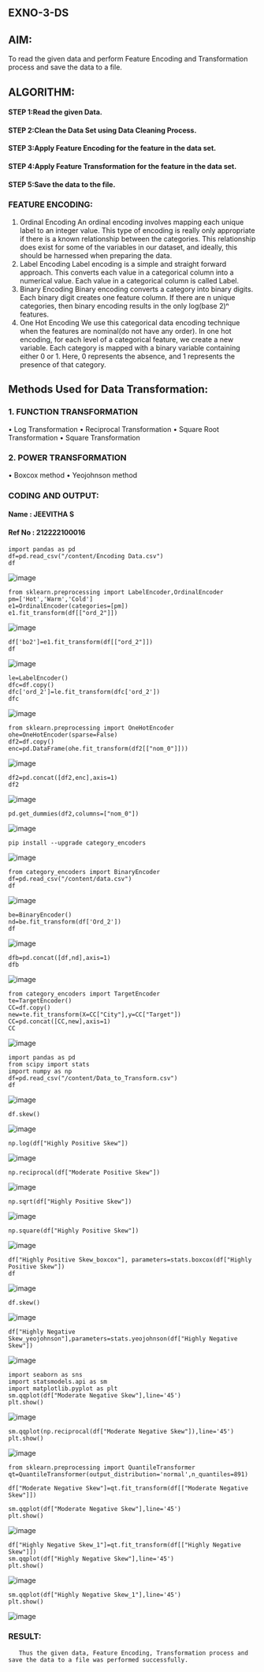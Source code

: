 ## EXNO-3-DS

## AIM:
To read the given data and perform Feature Encoding and Transformation process and save the data to a file.

## ALGORITHM:
#### STEP 1:Read the given Data.
#### STEP 2:Clean the Data Set using Data Cleaning Process.
#### STEP 3:Apply Feature Encoding for the feature in the data set.
#### STEP 4:Apply Feature Transformation for the feature in the data set.
#### STEP 5:Save the data to the file.

### FEATURE ENCODING:
1. Ordinal Encoding
An ordinal encoding involves mapping each unique label to an integer value. This type of encoding is really only appropriate if there is a known relationship between the categories. This relationship does exist for some of the variables in our dataset, and ideally, this should be harnessed when preparing the data.
2. Label Encoding
Label encoding is a simple and straight forward approach. This converts each value in a categorical column into a numerical value. Each value in a categorical column is called Label.
3. Binary Encoding
Binary encoding converts a category into binary digits. Each binary digit creates one feature column. If there are n unique categories, then binary encoding results in the only log(base 2)ⁿ features.
4. One Hot Encoding
We use this categorical data encoding technique when the features are nominal(do not have any order). In one hot encoding, for each level of a categorical feature, we create a new variable. Each category is mapped with a binary variable containing either 0 or 1. Here, 0 represents the absence, and 1 represents the presence of that category.

## Methods Used for Data Transformation:
  ### 1. FUNCTION TRANSFORMATION
• Log Transformation
• Reciprocal Transformation
• Square Root Transformation
• Square Transformation
  ### 2. POWER TRANSFORMATION
• Boxcox method
• Yeojohnson method

### CODING AND OUTPUT:
#### Name : JEEVITHA S
#### Ref No : 212222100016
```
import pandas as pd
df=pd.read_csv("/content/Encoding Data.csv")
df
```

![image](https://github.com/Kalpanareshma/EXNO-3-DS/assets/122040453/fc676205-cd41-4ff1-810c-05ed1174f896)


```
from sklearn.preprocessing import LabelEncoder,OrdinalEncoder
pm=['Hot','Warm','Cold']
e1=OrdinalEncoder(categories=[pm])
e1.fit_transform(df[["ord_2"]])
```

![image](https://github.com/Kalpanareshma/EXNO-3-DS/assets/122040453/ba618cc9-5b48-41af-9889-29bc41cbd6e2)



```
df['bo2']=e1.fit_transform(df[["ord_2"]])
df
```

![image](https://github.com/Kalpanareshma/EXNO-3-DS/assets/122040453/417caa73-1322-4a56-af81-736a4ec8c189)


```
le=LabelEncoder()
dfc=df.copy()
dfc['ord_2']=le.fit_transform(dfc['ord_2'])
dfc
```
![image](https://github.com/Kalpanareshma/EXNO-3-DS/assets/122040453/04885d62-50c1-480f-ae3c-08568172374b)


```
from sklearn.preprocessing import OneHotEncoder
ohe=OneHotEncoder(sparse=False)
df2=df.copy()
enc=pd.DataFrame(ohe.fit_transform(df2[["nom_0"]]))
```

![image](https://github.com/Kalpanareshma/EXNO-3-DS/assets/122040453/cfb922c7-8494-45b8-9519-f54999ddf17c)


```
df2=pd.concat([df2,enc],axis=1)
df2
```

![image](https://github.com/Kalpanareshma/EXNO-3-DS/assets/122040453/aebf1256-0f49-4149-a76e-b9ebc5abaf4e)


```
pd.get_dummies(df2,columns=["nom_0"])
```

![image](https://github.com/Kalpanareshma/EXNO-3-DS/assets/122040453/ef88024e-a579-4714-a779-c2dbd75b0c78)


```
pip install --upgrade category_encoders
```
![image](https://github.com/Kalpanareshma/EXNO-3-DS/assets/122040453/88f2d99c-315a-4508-bf7a-60c5374a5f43)


```
from category_encoders import BinaryEncoder
df=pd.read_csv("/content/data.csv")
df
```

![image](https://github.com/Kalpanareshma/EXNO-3-DS/assets/122040453/cd6feeee-00ce-45a9-8c28-eba07e86ae1f)



```
be=BinaryEncoder()
nd=be.fit_transform(df['Ord_2'])
df
```

![image](https://github.com/Kalpanareshma/EXNO-3-DS/assets/122040453/f10f049c-304e-448e-a96a-152250170dac)



```
dfb=pd.concat([df,nd],axis=1)
dfb
```

![image](https://github.com/Kalpanareshma/EXNO-3-DS/assets/122040453/91e5344c-cf6c-49d4-96a1-e73237284876)



```
from category_encoders import TargetEncoder
te=TargetEncoder()
CC=df.copy()
new=te.fit_transform(X=CC["City"],y=CC["Target"])
CC=pd.concat([CC,new],axis=1)
CC
```

![image](https://github.com/Kalpanareshma/EXNO-3-DS/assets/122040453/5ed64258-82ff-49c3-af58-3c85e080cdbb)



```
import pandas as pd
from scipy import stats
import numpy as np
df=pd.read_csv("/content/Data_to_Transform.csv")
df
```

![image](https://github.com/Kalpanareshma/EXNO-3-DS/assets/122040453/12ffaa4e-0b91-41f0-8181-a390f9fce9da)


```
df.skew()
```

![image](https://github.com/Kalpanareshma/EXNO-3-DS/assets/122040453/0e96b64f-1f2e-471c-b21a-31e26a7ddb60)

```
np.log(df["Highly Positive Skew"])
```

![image](https://github.com/Kalpanareshma/EXNO-3-DS/assets/122040453/25cdc061-2dbe-47c8-b862-954b0590efa6)


```
np.reciprocal(df["Moderate Positive Skew"])
```

![image](https://github.com/Kalpanareshma/EXNO-3-DS/assets/122040453/d7c0016f-f32b-45c0-b333-85d77f32f72b)

```
np.sqrt(df["Highly Positive Skew"])
```

![image](https://github.com/Kalpanareshma/EXNO-3-DS/assets/122040453/a89535c9-9890-4a3e-bffe-407f6f4d4c78)


```
np.square(df["Highly Positive Skew"])
```

![image](https://github.com/Kalpanareshma/EXNO-3-DS/assets/122040453/5d07851a-e341-4ef2-a986-68a7041463ab)




```
df["Highly Positive Skew_boxcox"], parameters=stats.boxcox(df["Highly Positive Skew"])
df
```

![image](https://github.com/Kalpanareshma/EXNO-3-DS/assets/122040453/a2f5ed85-7912-4fd5-a838-f0b3201a4819)



```
df.skew()
```

![image](https://github.com/Kalpanareshma/EXNO-3-DS/assets/122040453/3f0bb160-0e71-437a-bf84-79ffb0587dfd)



```
df["Highly Negative Skew_yeojohnson"],parameters=stats.yeojohnson(df["Highly Negative Skew"])
```

![image](https://github.com/Kalpanareshma/EXNO-3-DS/assets/122040453/1f99f9df-9f41-4f38-bde7-b2a958feea93)



```
import seaborn as sns
import statsmodels.api as sm
import matplotlib.pyplot as plt
sm.qqplot(df["Moderate Negative Skew"],line='45')
plt.show()
```

![image](https://github.com/Kalpanareshma/EXNO-3-DS/assets/122040453/a60963a1-00a1-4de1-ac82-a6d10ce457a7)



```
sm.qqplot(np.reciprocal(df["Moderate Negative Skew"]),line='45')
plt.show()
```

![image](https://github.com/Kalpanareshma/EXNO-3-DS/assets/122040453/e8fa66cb-ff78-496c-bb69-0d904fe9a69e)


```
from sklearn.preprocessing import QuantileTransformer
qt=QuantileTransformer(output_distribution='normal',n_quantiles=891)

df["Moderate Negative Skew"]=qt.fit_transform(df[["Moderate Negative Skew"]])

sm.qqplot(df["Moderate Negative Skew"],line='45')
plt.show()
```

![image](https://github.com/Kalpanareshma/EXNO-3-DS/assets/122040453/f90300da-5c31-4136-a0a2-03b7c5af95c5)

```
df["Highly Negative Skew_1"]=qt.fit_transform(df[["Highly Negative Skew"]])
sm.qqplot(df["Highly Negative Skew"],line='45')
plt.show()
```
![image](https://github.com/Kalpanareshma/EXNO-3-DS/assets/122040453/9249ebcf-fe7b-4699-adde-8bf7e89def8e)

```
sm.qqplot(df["Highly Negative Skew_1"],line='45')
plt.show()
```
![image](https://github.com/Kalpanareshma/EXNO-3-DS/assets/122040453/90325656-017f-4082-8eb7-ed129a86a289)


### RESULT:

       Thus the given data, Feature Encoding, Transformation process and save the data to a file was performed successfully.
